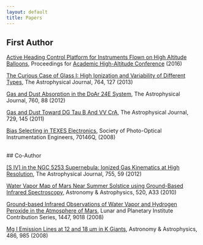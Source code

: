 ```yaml
---
layout: default
title: Papers
---
```



## First Author

<a href='http://www.physi.cz/uploads/2/0/5/6/20564332/chad.pdf'>Active Heading Control Platform for Instruments
Flown on High Altitude Balloons</a>, Proceedings for <a href='http://via.library.depaul.edu/ahac/2016/oral/23/'>Academic High-Altitude Conference</a> (2016)

<a href='http://iopscience.iop.org/article/10.1088/0004-637X/764/2/127/pdf'>The Curious Case of Glass I: High Ionization and Variability of Different Types</a>, The Astrophysical Journal, 764, 127 (2013)

<a href='http://iopscience.iop.org/article/10.1088/0004-637X/760/1/88/pdf'>Gas and Dust Absorption in the DoAr 24E System</a>, The Astrophysical Journal, 760, 88 (2012)

<a href='http://iopscience.iop.org/article/10.1088/0004-637X/729/2/145/pdf'>Gas and Dust Toward DG Tau B And VV CrA</a>, The Astrophysical Journal, 729, 145 (2011)

<a href='https://www.spiedigitallibrary.org/conference-proceedings-of-spie/7014/1/Bias-selecting-in-TEXES-electronics/10.1117/12.789242.short?SSO=1'>Bias Selecting in TEXES Electronics</a>, Society of Photo-Optical Instrumentation Engineers, 70146Q, (2008)

<br>
## Co-Author

<a href='http://iopscience.iop.org/article/10.1088/0004-637X/755/1/59/pdf'>[S IV] in the NGC 5253 Supernebula: Ionized Gas Kinematics at High Resolution</a>, The Astrophysical Journal, 755, 59 (2012)

<a href='https://www.aanda.org/articles/aa/pdf/2010/12/aa13905-09.pdf'>Water Vapor Map of Mars Near Summer Solstice using Ground-Based Infrared Spectroscopy</a>, Astronomy & Astrophysics, 520, A33 (2010)

<a href='http://www.lpi.usra.edu/meetings/modeling2008/pdf/9018.pdf'>Ground-based Infrared Observations of Water Vapor and Hydrogen Peroxide in the Atmosphere of Mars</a>, Lunar and Planetary Institute Contribution Series, 1447, 9018 (2008)

<a href='https://www.aanda.org/articles/aa/pdf/2008/30/aa09778-08.pdf'>Mg I Emission Lines at 12 and 18 μm in K Giants</a>, Astronomy & Astrophysics, 486, 985 (2008)
